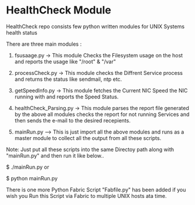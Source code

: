 # HealthCheck Module
HealthCheck repo consists few python written modules for UNIX Systems health status

There are three main modules :

1) fsusaage.py  -> This module Checks the Filesystem usage on the host and reports the usage like "/root" & "/var"
2) processCheck.py -> This module checks the Diffrent Service process and returns the status like sendmail, ntp etc.
3) getSpeedInfo.py -> This module fetches the Current NIC Speed the NIC running with and reports the Speed Status.
4) healthCheck_Parsing.py -> This module parses the report file generated by the above all modules checks the report for
   not running Services and then sends the e-mail to the desired recepients.
   
5) mainRun.py  --> This is just import all the above modules and runs as a master module to collect all the output from all these scripts.


Note: Just put all these scripts into the same Directoy path along with "mainRun.py" and then run it like below..


$ ./mainRun.py or

$ python mainRun.py

There is one more Python Fabric Script "Fabfile.py" has been added if you wish you Run this Script via Fabric to multiple UNIX hosts ata time.


